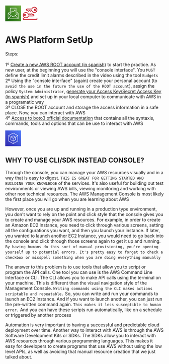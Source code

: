 <p align="left">
  <img src="Budgets.png" width="50" height="50">
  <img src="LongTermSecCred.png" width="50" height="50"></p>

# AWS Platform SetUp

Steps:<br/>
<br/>
1º [Create a new AWS ROOT account (in spanish)](https://www.youtube.com/watch?v=8AUWxW14lhk&t=4s) to start the practice.   As new user, at the beginning you will use the "console interface".  You `MUST` define the credit limit alarms described in the video using the tool `Budgets`<br/>
2º Using the "console interface" (again) create your personal account (to `avoid the use in the future the use of the ROOT account`), assign the policy `System Administrator`, [generate your Access Key/Secret Access Key (in spanish)](https://www.youtube.com/watch?v=_zMCdUndHy0&t=239s) and set up in your local computer to communicate with AWS in a programatic way<br/>
3ª CLOSE the ROOT account and storage the access information in a safe place.  Now, you can interact with AWS<br/>
4º [Access to boto3 official documentation](https://boto3.amazonaws.com/v1/documentation/api/latest/index.html) that contains all the syntaxis, commands, tools and options that can be use to interact with AWS <br/>

<p align="left">
  <img src="SDK.png" width="50" height="50"></p>
  
## WHY TO USE CLI/SDK INSTEAD CONSOLE?

Through the console, you can manage your AWS resources visually and in a way that is easy to digest. `THIS IS GREAT FOR GETTING STARTED AND BUILDING YOUR KNOWLEDGE` of the services. It's also useful for building out test environments or viewing AWS bills, viewing monitoring and working with other non technical resources. The AWS Management Console is most likely the first place you will go when you are learning about AWS 


However, once you are up and running in a production type environment, you don't want to rely on the point and click style that the console gives you to create and manage your AWS resources. For example, in order to create an Amazon EC2 Instance, you need to click through various screens, setting all the configurations you want, and then you launch your instance. If later, you wanted to launch another EC2 Instance, you would need to go back into the console and click through those screens again to get it up and running. `By having humans do this sort of manual provisioning, you're opening yourself up to potential errors. It's pretty easy to forget to check a checkbox or misspell something when you are doing everything manually` 


The answer to this problem is to use tools that allow you to script or program the API calls. One tool you can use is the AWS Command Line Interface or CLI. The CLI allows you to make API calls using the terminal on your machine. This is different than the visual navigation style of the Management Console. `Writing commands using the CLI makes actions scriptable and repeatable.` So, you can write and run your commands to launch an EC2 Instance. And if you want to launch another, you can just run the pre-written command again. `This makes it less susceptible to human error.` And you can have these scripts run automatically, like on a schedule or triggered by another process 


Automation is very important to having a successful and predictable cloud deployment over time. Another way to interact with AWS is through the AWS Software Development Kits or SDKs. The SDKs allow you to interact with AWS resources through various programming languages. This makes it easy for developers to create programs that use AWS without using the low level APIs, as well as avoiding that manual resource creation that we just talked about.
